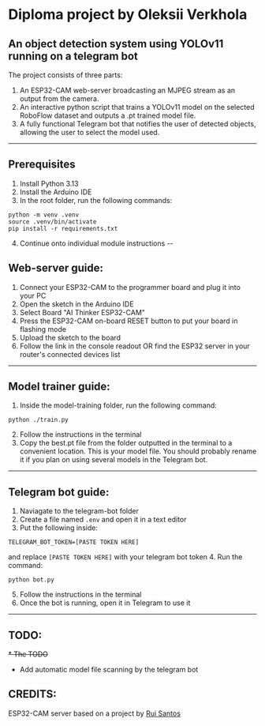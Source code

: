 # Diploma project by Oleksii Verkhola

## An object detection system using YOLOv11 running on a telegram bot

The project consists of three parts:
1. An ESP32-CAM web-server broadcasting an MJPEG stream as an output from the camera.
2. An interactive python script that trains a YOLOv11 model on the selected RoboFlow dataset and outputs a .pt trained model file.
3. A fully functional Telegram bot that notifies the user of detected objects, allowing the user to select the model used.
---
## Prerequisites
1. Install Python 3.13
2. Install the Arduino IDE
3. In the root folder, run the following commands:
```
python -m venv .venv
source .venv/bin/activate
pip install -r requirements.txt
```
4. Continue onto individual module instructions
--
## Web-server guide:

1. Connect your ESP32-CAM to the programmer board and plug it into your PC
2. Open the sketch in the Arduino IDE
3. Select Board "AI Thinker ESP32-CAM"
4. Press the ESP32-CAM on-board RESET button to put your board in flashing mode
5. Upload the sketch to the board
6. Follow the link in the console readout OR find the ESP32 server in your router's connected devices list
---
## Model trainer guide:

1. Inside the model-training folder, run the following command:
```
python ./train.py
```
2. Follow the instructions in the terminal
3. Copy the best.pt file from the folder outputted in the terminal to a convenient location. This is your model file. You should probably rename it if you plan on using several models in the Telegram bot.
---
## Telegram bot guide:
1. Naviagate to the telegram-bot folder
2. Create a file named `.env` and open it in a text editor
3. Put the following inside:
```
TELEGRAM_BOT_TOKEN=[PASTE TOKEN HERE]
```
and replace `[PASTE TOKEN HERE]` with your telegram bot token
4. Run the command:
```
python bot.py
```
5. Follow the instructions in the terminal
6. Once the bot is running, open it in Telegram to use it
---
## TODO:
~~* The TODO~~
* Add automatic model file scanning by the telegram bot

## CREDITS:
ESP32-CAM server based on a project by [Rui Santos](https://RandomNerdTutorials.com/esp32-cam-video-streaming-web-server-camera-home-assistant/)
